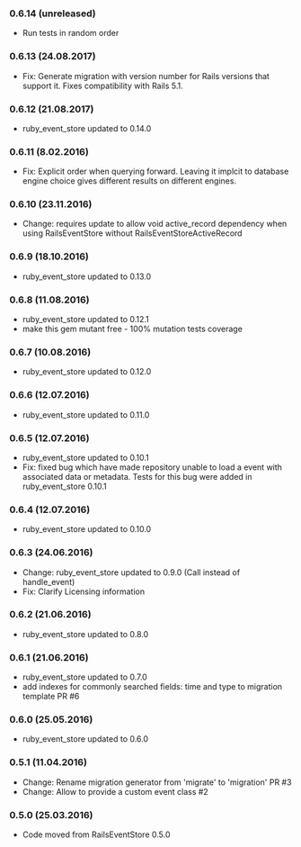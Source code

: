 ### 0.6.14 (unreleased)

* Run tests in random order

### 0.6.13 (24.08.2017)

* Fix: Generate migration with version number for Rails versions that support it. Fixes compatibility with Rails 5.1.

### 0.6.12 (21.08.2017)

* ruby_event_store updated to 0.14.0

### 0.6.11 (8.02.2016)

* Fix: Explicit order when querying forward. Leaving it implcit to database engine choice gives different results on different engines.

### 0.6.10 (23.11.2016)

* Change: requires update to allow void active_record dependency when using RailsEventStore without RailsEventStoreActiveRecord

### 0.6.9 (18.10.2016)

* ruby_event_store updated to 0.13.0

### 0.6.8 (11.08.2016)

* ruby_event_store updated to 0.12.1
* make this gem mutant free - 100% mutation tests coverage

### 0.6.7 (10.08.2016)

* ruby_event_store updated to 0.12.0

### 0.6.6 (12.07.2016)

* ruby_event_store updated to 0.11.0

### 0.6.5 (12.07.2016)

* ruby_event_store updated to 0.10.1
* Fix: fixed bug which have made repository unable to load a event with associated data or metadata. Tests for this bug were added in ruby_event_store 0.10.1

### 0.6.4 (12.07.2016)

* ruby_event_store updated to 0.10.0

### 0.6.3 (24.06.2016)

* Change: ruby_event_store updated to 0.9.0 (Call instead of handle_event)
* Fix: Clarify Licensing information

### 0.6.2 (21.06.2016)

* ruby_event_store updated to 0.8.0

### 0.6.1 (21.06.2016)

* ruby_event_store updated to 0.7.0
* add indexes for commonly searched fields: time and type to migration template PR #6

### 0.6.0 (25.05.2016)

* ruby_event_store updated to 0.6.0

### 0.5.1 (11.04.2016)

* Change: Rename migration generator from 'migrate' to 'migration' PR #3
* Change: Allow to provide a custom event class #2


### 0.5.0 (25.03.2016)

* Code moved from RailsEventStore 0.5.0
